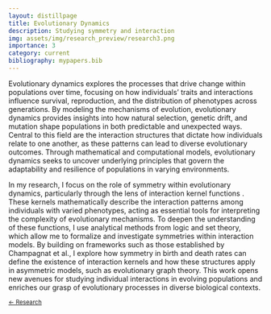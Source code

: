 ```yaml
---
layout: distillpage
title: Evolutionary Dynamics
description: Studying symmetry and interaction
img: assets/img/research_preview/research3.png
importance: 3
category: current
bibliography: mypapers.bib
---
```

 
Evolutionary dynamics explores the processes that drive change within populations over time, focusing on how individuals’ traits and interactions influence survival, reproduction, and the distribution of phenotypes across generations. By modeling the mechanisms of evolution, evolutionary dynamics provides insights into how natural selection, genetic drift, and mutation shape populations in both predictable and unexpected ways. Central to this field are the interaction structures that dictate how individuals relate to one another, as these patterns can lead to diverse evolutionary outcomes. Through mathematical and computational models, evolutionary dynamics seeks to uncover underlying principles that govern the adaptability and resilience of populations in varying environments.

In my research, I focus on the role of symmetry within evolutionary dynamics, particularly through the lens of interaction kernel functions <d-cite key="berkemeier2023unifying"></d-cite>. These kernels mathematically describe the interaction patterns among individuals with varied phenotypes, acting as essential tools for interpreting the complexity of evolutionary mechanisms. To deepen the understanding of these functions, I use analytical methods from logic and set theory, which allow me to formalize and investigate symmetries within interaction models. By building on frameworks such as those established by Champagnat et al., I explore how symmetry in birth and death rates can define the existence of interaction kernels and how these structures apply in asymmetric models, such as evolutionary graph theory. This work opens new avenues for studying individual interactions in evolving populations and enriches our grasp of evolutionary processes in diverse biological contexts.

<sub>[← Research](/projects/)</sub>

